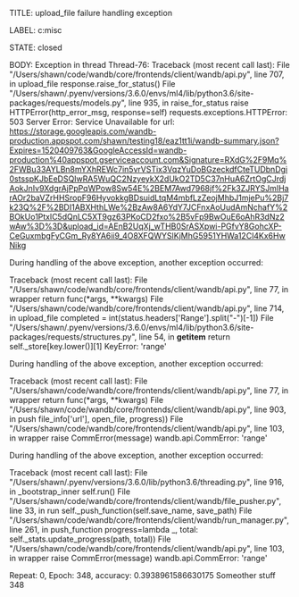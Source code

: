 TITLE:
upload_file failure handling exception

LABEL:
c:misc

STATE:
closed

BODY:
Exception in thread Thread-76:
Traceback (most recent call last):
  File "/Users/shawn/code/wandb/core/frontends/client/wandb/api.py", line 707, in upload_file
    response.raise_for_status()
  File "/Users/shawn/.pyenv/versions/3.6.0/envs/ml4/lib/python3.6/site-packages/requests/models.py", line 935, in raise_for_status
    raise HTTPError(http_error_msg, response=self)
requests.exceptions.HTTPError: 503 Server Error: Service Unavailable for url: https://storage.googleapis.com/wandb-production.appspot.com/shawn/testing18/eaz1tt1i/wandb-summary.json?Expires=1520409763&GoogleAccessId=wandb-production%40appspot.gserviceaccount.com&Signature=RXdG%2F9Mq%2FWBu33AYLBn8mYXhREWc7in5vrVSTix3VqzYuDoBGzeckdfCteTUDbnDgi0stsspKJbEeDSQIwRA5WuQC2NzyeykX2dUkO2TD5C37nHuA6ZrtOgCJrdjAokJnIv9XdgrAjPpPqWPow8Sw54E%2BEM7Awd7968jf%2Fk3ZJRYSJmIHarAOr2baVZrHHSropF96HyvokkgBDsuidLtqM4mbfLzZeojMhbJ1mjePu%2Bj7k23Q%2F%2BDI1ABXHthLWe%2BzAw8A6YdY7JCFnxAoUudAmNchafY%2BOkUo1PtxlC5dQnLC5XT9gz63PKoCD2fxo%2B5vFp9BwOuE6oAhR3dNz2wAw%3D%3D&upload_id=AEnB2UqXj_wTHB0SrASXpwi-PGfvY8GohcXP-CeGuxmbgFyCGm_Ry8YA6ii9_4O8XFQWYSlKjMhG5951YHWa12Cl4Kx6HwNikg

During handling of the above exception, another exception occurred:

Traceback (most recent call last):
  File "/Users/shawn/code/wandb/core/frontends/client/wandb/api.py", line 77, in wrapper
    return func(*args, **kwargs)
  File "/Users/shawn/code/wandb/core/frontends/client/wandb/api.py", line 714, in upload_file
    completed = int(status.headers['Range'].split("-")[-1])
  File "/Users/shawn/.pyenv/versions/3.6.0/envs/ml4/lib/python3.6/site-packages/requests/structures.py", line 54, in __getitem__
    return self._store[key.lower()][1]
KeyError: 'range'

During handling of the above exception, another exception occurred:

Traceback (most recent call last):
  File "/Users/shawn/code/wandb/core/frontends/client/wandb/api.py", line 77, in wrapper
    return func(*args, **kwargs)
  File "/Users/shawn/code/wandb/core/frontends/client/wandb/api.py", line 903, in push
    file_info['url'], open_file, progress))
  File "/Users/shawn/code/wandb/core/frontends/client/wandb/api.py", line 103, in wrapper
    raise CommError(message)
wandb.api.CommError: 'range'

During handling of the above exception, another exception occurred:

Traceback (most recent call last):
  File "/Users/shawn/.pyenv/versions/3.6.0/lib/python3.6/threading.py", line 916, in _bootstrap_inner
    self.run()
  File "/Users/shawn/code/wandb/core/frontends/client/wandb/file_pusher.py", line 33, in run
    self._push_function(self.save_name, save_path)
  File "/Users/shawn/code/wandb/core/frontends/client/wandb/run_manager.py", line 261, in push_function
    progress=lambda _, total: self._stats.update_progress(path, total))
  File "/Users/shawn/code/wandb/core/frontends/client/wandb/api.py", line 103, in wrapper
    raise CommError(message)
wandb.api.CommError: 'range'

Repeat: 0, Epoch: 348, accuracy: 0.3938961586630175
Someother stuff 348

